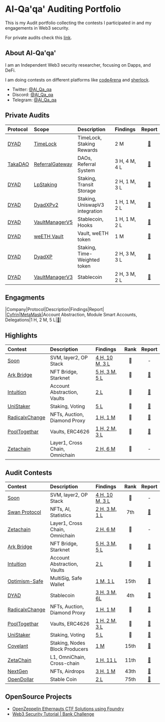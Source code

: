 # Al-Qa'qa' Auditing Portfolio
This is my Audit portfolio collecting the contests I participated in and my engagements in Web3 security.

For private audits check this [link](/ask-for-audit.md).

## About Al-Qa'qa'
I am an Independent Web3 security researcher, focusing on Dapps, and DeFi.

I am doing contests on different platforms like [code4rena](https://code4rena.com/) and [sherlock](https://www.sherlock.xyz/).

- Twitter: [@Al_Qa_qa](https://twitter.com/Al_Qa_qa)
- Discord: [@Al_Qa_qa](https://discord.com/channels/al_qa_qa)
- Telegram: [@Al_Qa_qa](https://t.me/al_qa_qa) 

## Private Audits

|Protocol|Scope|Description|Findings|Report|
|:-------|:----|:----------|:-------|:----:|
|[DYAD](https://www.dyadstable.xyz/)|[TimeLock](https://github.com/DyadStablecoin/contracts/tree/84f8337d024ebf289e102f352fdb14b5fccc9418)|TimeLock, Staking Rewards|2 M|[📄](Solo/Dyad-TimeLock-security-review.pdf)|
|[TakaDAO](https://takadao.io/)|[ReferralGateway](https://github.com/TakafulDAO/takasure.sc/tree/986e61d7e25209e675bf86dbf2edbf871c052247)|DAOs, Referral System|3 H, 4 M, 4 L|[📄](Solo/TakaDAO-referralGateway-security-review.pdf)|
|[DYAD](https://www.dyadstable.xyz/)|[LpStaking](https://github.com/DyadStablecoin/contracts/tree/b76cf79afdb2c68bc4f432597c593ab9a29a65b4)|Staking, Transit Storage|2 H, 1 M, 3 L|[📄](Solo/Dyad-LpStaking-security-review.pdf)|
|[DYAD](https://www.dyadstable.xyz/)|[DyadXPv2](https://github.com/DyadStablecoin/contracts/tree/973cb961198890449e0a80b4be4065dccff0abc0)|Staking, UniswapV3 integration|1 H, 1 M, 2 L| [📄](Solo/DyadXPv2-security-review.pdf)|
|[DYAD](https://www.dyadstable.xyz/)|[VaultManagerV5](https://github.com/DyadStablecoin/contracts/tree/7a7229a83f6e8ffddf2a303a41aa80c70fe44642)|Stablecoin, Hooks|1 H, 1 M, 2 L| [📄](Solo/Dyad-VaultManagerV5-security-review.pdf)|
|[DYAD](https://www.dyadstable.xyz/)|[weETH Vault](https://github.com/DyadStablecoin/contracts/tree/c230ef5b2cb6c3b6e60081f32d78b034a7a410cb)|Vault, weETH token|1 M|[📄](Solo/DYAD-weETH-security-review.pdf)|
|[DYAD](https://www.dyadstable.xyz/)|[DyadXP](https://github.com/DyadStablecoin/contracts/tree/a8245ea3671dfada7bd3845f2862f384a9294066)|Staking, Time-Weighted token|2 H, 3 M, 3 L|[📄](Solo/DyadXP-security-review.pdf)|
|[DYAD](https://www.dyadstable.xyz/)|[VaultManagerV3](https://github.com/DyadStablecoin/contracts/tree/3ddcbcc7616ba6cacef4f381c90bda6b8f2245d4)|Stablecoin|2 H, 3 M, 2 L|[📄](Solo/DYAD-VaultManagerV3-security-review.pdf)|


## Engagments
|Company|Protocol|Description|Findings|Report|
|[Cyfrin](https://www.cyfrin.io/)|[MetaMask](https://metamask.io/)|Account Abstraction, Module Smart Accounts, Delegations|1 H, 2 M, 5 L|[📄](engagments/2025-03-18-cyfrin-Metamask-DelegationFramework1-v2.0.pdf)|



## Highlights
|Contest|Description|Findings|Rank|Report|
|:------|:----------|:-------|:--:|:----:|
|[Soon](https://cantina.xyz/competitions/08c2b0b4-8449-4136-82a2-7074ccdfffac/leaderboard)|SVM, layer2, OP Stack|[4 H, 10 M, 3 L](Contests/2024-12-soon.md)|🥇| - |
|[Ark Bridge](https://codehawks.cyfrin.io/c/2024-07-ark-project/results?lt=contest&sc=reward&sj=reward&page=1&t=leaderboard)|NFT Bridge, Starknet|[5 H, 3 M, 5 L](Contests/2024-07-atkBridge.md)|🥇| [📄](https://codehawks.cyfrin.io/c/2024-07-ark-project/results?lt=contest&sc=reward&sj=reward&page=1&t=report)|
|[Intuition](https://app.hats.finance/audit-competitions/intuition-0x538dbadc50cc87b281cd655f1edbc6ebda02a66a/leaderboard)|Account Abstraction, Vaults|[2 L](Contests/2024-06-Intuition.md)|🥇| [📄](https://app.hats.finance/audit-competitions/intuition-0x538dbadc50cc87b281cd655f1edbc6ebda02a66a/submissions)|
|[UniStaker](https://code4rena.com/audits/2024-02-unistaker-infrastructure#top)|Staking, Voting|[5 L](Contests/2024-02-unistaker.md)|🥈| [📄](https://code4rena.com/reports/2024-02-uniswap-foundation)|
|[RadicalxChange](https://audits.sherlock.xyz/contests/191)|NFTs, Auction, Diamond Proxy|[1 H, 1 M](Contests/2024-03-radicalxChange.md)|🥈|[📄](https://audits.sherlock.xyz/contests/191/report)|
|[PoolTogethar](https://code4rena.com/audits/2024-03-pooltogether)|Vaults, ERC4626|[1 H, 2 M, 3 L](Contests/2024-03-poolTogether.md)|🥉️|[📄](https://code4rena.com/reports/2024-03-pooltogether)|
|[Zetachain](https://cantina.xyz/competitions/80a33cf0-ad69-4163-a269-d27756aacb5e/leaderboard)|Layer1, Cross Chain, Omnichain|[2 H, 6 M](Contests/2024-08-zetachain.md)|🥉️| - |

## Audit Contests
|Contest|Description|Findings|Rank|Report|
|:------|:----------|:-------|:--:|:----:|
|[Soon](https://cantina.xyz/competitions/08c2b0b4-8449-4136-82a2-7074ccdfffac/leaderboard)|SVM, layer2, OP Stack|[4 H, 10 M, 3 L](Contests/2024-12-soon.md)|🥇| - |
|[Swan Protocol](https://codehawks.cyfrin.io/c/2024-07-ark-project/results?lt=contest&sc=reward&sj=reward&page=1&t=leaderboard)|NFTs, AI, Statistics|[2 H, 3 M, 1 L](/Contests/2024-10-swan.md)|7th| [📄](https://codehawks.cyfrin.io/c/2024-10-swan-dria/results?t=report&lt=contest&sc=reward&sj=reward&page=1)|
|[Zetachain](https://cantina.xyz/competitions/80a33cf0-ad69-4163-a269-d27756aacb5e/leaderboard)|Layer1, Cross Chain, Omnichain|[2 H, 6 M](Contests/2024-08-zetachain.md)|🥉️| - |
|[Ark Bridge](https://codehawks.cyfrin.io/c/2024-07-ark-project/results?lt=contest&sc=reward&sj=reward&page=1&t=leaderboard)|NFT Bridge, Starknet|[5 H, 3 M, 5 L](Contests/2024-07-atkBridge.md)|🥇| [📄](https://codehawks.cyfrin.io/c/2024-07-ark-project/results?lt=contest&sc=reward&sj=reward&page=1&t=report)|
|[Intuition](https://app.hats.finance/audit-competitions/intuition-0x538dbadc50cc87b281cd655f1edbc6ebda02a66a/leaderboard)|Account Abstraction, Vaults|[2 L](Contests/2024-06-Intuition.md)|🥇| [📄](https://app.hats.finance/audit-competitions/intuition-0x538dbadc50cc87b281cd655f1edbc6ebda02a66a/submissions)|
|[Optimism-Safe](https://cantina.xyz/leaderboard/d47f8096-8858-437d-a9f5-2fe85ac9b95e)|MultiSig, Safe Wallet|[1 M, 1 L](Contests/2024-05-optimism-safe.md)|15th|[📄](https://cantina.xyz/portfolio/1b6a9e55-49a8-46e9-8272-a849fd60fcc4)|
|[DYAD](https://code4rena.com/audits/2024-04-dyad#top)|Stablecoin|[3 H, 3 M, 6L](Contests/2024-04-dyad.md)|4th|[📄](https://code4rena.com/reports/2024-04-dyad)|
|[RadicalxChange](https://audits.sherlock.xyz/contests/191)|NFTs, Auction, Diamond Proxy|[1 H, 1 M](Contests/2024-03-radicalxChange.md)|🥈|[📄](https://audits.sherlock.xyz/contests/191/report)|
|[PoolTogethar](https://code4rena.com/audits/2024-03-pooltogether)|Vaults, ERC4626|[1 H, 2 M, 3 L](Contests/2024-03-poolTogether.md)|🥉️|[📄](https://code4rena.com/reports/2024-03-pooltogether)|
|[UniStaker](https://code4rena.com/audits/2024-02-unistaker-infrastructure#top)|Staking, Voting|[5 L](Contests/2024-02-unistaker.md)|🥈| [📄](https://code4rena.com/reports/2024-02-uniswap-foundation)|
|[Covelant](https://audits.sherlock.xyz/contests/127)|Staking, Nodes Block Producers|[1 M](Contests/2024-01-covalent.md)|15th|[📄](https://audits.sherlock.xyz/contests/127/report)|
|[ZetaChain](https://code4rena.com/audits/2023-11-zetachain#top)|L1, OmniChain, Cross-chain|[1 H, 11 L](Contests/2023-11-zetachain.md)|11th| [📄](https://code4rena.com/reports/2023-11-zetachain) |
|[NextGen](https://code4rena.com/audits/2023-10-nextgen#top)|NFTs, Airdrops|[3 H, 1 M](Contests/2023-10-nextgen.md)|43th|[📄](https://code4rena.com/reports/2023-10-nextgen)|
|[OpenDollar](https://code4rena.com/audits/2023-10-open-dollar#top)|Stable Coin|[2 L](Contests/2023-10-opendollar.md)|75th|[📄](https://code4rena.com/reports/2023-10-opendollar)|


## OpenSource Projects

- [OpenZeppelin Ethernauts CTF Solutions using Foundry](https://github.com/Al-Qa-qa/ethernaut-solutions-foundry)
- [Web3 Security Tutorial | Bank Challenge](https://github.com/Al-Qa-qa/bank-web3-security-tutorial)
